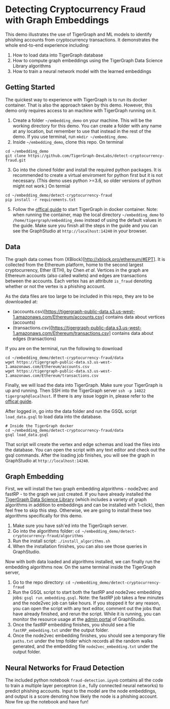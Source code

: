 # Detecting Cryptocurrency Fraud with Graph Embeddings

This demo illustrates the use of TigerGraph and ML models to identify phishing accounts from cryptocurrency transactions. It demonstrates the whole end-to-end experience including:
1. How to load data into TigerGraph database
2. How to compute graph embeddings using the TigerGraph Data Science Library algorithms
3. How to train a neural network model with the learned embeddings

## Getting Started

The quickest way to experience with TigerGraph is to run its docker container. That is also the approach taken by this demo. However, this demo only requires access to an machine with TigerGraph running on it. 

1. Create a folder `~/embedding_demo` on your machine. This will be the working directory for this demo. You can create a folder with any name at any location, but remember to use that instead in the rest of the demo. If you use terminal, run `mkdir ~/embedding_demo`.
3. Inside `~/embedding_demo`, clone this repo. On terminal
```
cd ~/embedding_demo
git clone https://github.com/TigerGraph-DevLabs/detect-cryptocurrency-fraud.git
```
3. Go into the cloned folder and install the required python packages. It is recommended to create a virtual enviroment for python first but it is not necessary. (This demo uses python >=3.6, so older versions of python might not work.) On termial
```
cd ~/embedding_demo/detect-cryptocurrency-fraud
pip install -r requirements.txt
```
5. Follow the [offical guide](https://docs.tigergraph.com/start/get-started/docker) to start TigerGraph in docker container. Note: when running the container, map the local directory `~/embedding_demo` to `/home/tigergraph/embedding_demo` instead of using the default values in the guide. Make sure you finish all the steps in the guide and you can see the GraphStudio at `http://localhost:14240` in your browser.

## Data

The graph data comes from (XBlock)[http://xblock.pro/ethereum/#EPT]. It is collected from the Ethereum platform, home to the second largest cryptocurrency, Ether (ETH), by Chen *et al*. Vertices in the graph are Ethereum accounts (also called wallets) and edges are transactions between the accounts. Each vertex has an attribute `is_fraud` denoting whether or not the vertex is a phishing account. 

As the data files are too large to be included in this repo, they are to be downloaded at:
* (accounts.csv)[https://tigergraph-public-data.s3.us-west-1.amazonaws.com/Ethereum/accounts.csv] contains data about vertices (accounts)
* (transactions.csv)[https://tigergraph-public-data.s3.us-west-1.amazonaws.com/Ethereum/transactions.csv] contains data about edges (transactions)

If you are on the terminal, run the following to download
```
cd ~/embedding_demo/detect-cryptocurrency-fraud/data
wget https://tigergraph-public-data.s3.us-west-1.amazonaws.com/Ethereum/accounts.csv
wget https://tigergraph-public-data.s3.us-west-1.amazonaws.com/Ethereum/transactions.csv
```

Finally, we will load the data into TigerGraph. Make sure your TigerGraph is up and running. Then SSH into the TigerGraph server
`ssh -p 14022 tigergraph@localhost`. If there is any issue loggin in, please refer to the [offical guide](https://docs.tigergraph.com/start/get-started/docker). 

After logged in, go into the data folder and run the GSQL script `load_data.gsql` to load data into the database.
```
# Inside the TigerGraph docker
cd ~/embedding_demo/detect-cryptocurrency-fraud/data
gsql load_data.gsql
```
That script will create the vertex and edge schemas and load the files into the database. You can open the script with any text editor and check out the gsql commands. After the loading job finishes, you will see the graph in GraphStudio at `http://localhost:14240`. 

## Graph Embedding

First, we will install the two graph embedding algorithms - node2vec and fastRP - to the graph we just created. If you have already installed the [TigerGraph Data Science Library](https://github.com/tigergraph/gsql-graph-algorithms) (which includes a variety of graph algorithms in addition to embeddings and can be installed with 1-click), then feel free to skip this step. Otherwise, we are going to install these two algorithms specifically for this demo.
1. Make sure you have ssh'ed into the TigerGraph server.
2. Go into the algorithms folder: `cd ~/embedding_demo/detect-cryptocurrency-fraud/algorithms`
3. Run the install script: `./install_algorithms.sh`
4. When the installation finishes, you can also see those queries in GraphStudio.

Now with both data loaded and algorithms installed, we can finally run the embedding algorithms now. On the same terminal inside the TigerGraph server,
1. Go to the repo directory: `cd ~/embedding_demo/detect-cryptocurrency-fraud`
2. Run the GSQL script to start both the fastRP and node2vec embedding jobs: `gsql run_embedding.gsql`. Note: the fastRP job takes a few minutes and the node2vec job can take hours. If you stopped it for any reason, you can open the script with any text editor, comment out the jobs that have already finished, and rerun the script. While it is running, you can monitor the resource usage at the [admin portal](http://localhost:14240/admin/#/dashboard) of GraphStudio.
3. Once the fastRP embedding finishes, you should see a file `fastRP_embedding.txt` under the output folder.
4. Once the node2vec embedding finishes, you should see a temporary file `paths.txt` under the tmp folder which records all the random walks generated, and the embedding file `node2vec_embedding.txt` under the output folder.

## Neural Networks for Fraud Detection

The included python notebook `fraud-detection.ipynb` contains all the code to train a multiple layer perceptron (i.e., fully connected neural networks) to predict phishing accounts. Input to the model are the node embeddings, and output is a score denoting how likely the node is a phishing account. Now fire up the notebook and have fun! 
